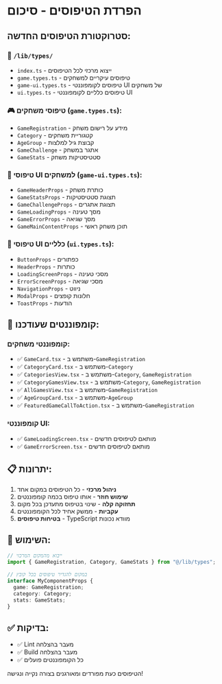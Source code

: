 # הפרדת הטיפוסים - סיכום

## סטרוקטורת הטיפוסים החדשה:

### 📁 `/lib/types/`
- `index.ts` - ייצוא מרכזי לכל הטיפוסים
- `game.types.ts` - טיפוסים עיקריים למשחקים
- `game-ui.types.ts` - טיפוסים לקומפוננטי UI של משחקים  
- `ui.types.ts` - טיפוסים כלליים לקומפוננטי UI

### 🎮 טיפוסי משחקים (`game.types.ts`):
- `GameRegistration` - מידע על רישום משחק
- `Category` - קטגוריית משחקים
- `AgeGroup` - קבוצת גיל למלצות
- `GameChallenge` - אתגר במשחק
- `GameStats` - סטטיסטיקות משחק

### 🎨 טיפוסי UI למשחקים (`game-ui.types.ts`):
- `GameHeaderProps` - כותרת משחק
- `GameStatsProps` - תצוגת סטטיסטיקות
- `GameChallengeProps` - תצוגת אתגרים
- `GameLoadingProps` - מסך טעינה
- `GameErrorProps` - מסך שגיאה
- `GameMainContentProps` - תוכן משחק ראשי

### 🔧 טיפוסי UI כלליים (`ui.types.ts`):
- `ButtonProps` - כפתורים
- `HeaderProps` - כותרות
- `LoadingScreenProps` - מסכי טעינה
- `ErrorScreenProps` - מסכי שגיאה
- `NavigationProps` - ניווט
- `ModalProps` - חלונות קופצים
- `ToastProps` - הודעות

## 🔄 קומפוננטים שעודכנו:

### קומפוננטי משחקים:
- ✅ `GameCard.tsx` - משתמש ב-`GameRegistration`
- ✅ `CategoryCard.tsx` - משתמש ב-`Category`
- ✅ `CategoriesView.tsx` - משתמש ב-`Category`, `GameRegistration`
- ✅ `CategoryGamesView.tsx` - משתמש ב-`Category`, `GameRegistration`
- ✅ `AllGamesView.tsx` - משתמש ב-`GameRegistration`
- ✅ `AgeGroupCard.tsx` - משתמש ב-`AgeGroup`
- ✅ `FeaturedGameCallToAction.tsx` - משתמש ב-`GameRegistration`

### קומפוננטי UI:
- ✅ `GameLoadingScreen.tsx` - מותאם לטיפוסים חדשים
- ✅ `GameErrorScreen.tsx` - מותאם לטיפוסים חדשים

## 📋 יתרונות:

1. **ניהול מרכזי** - כל הטיפוסים במקום אחד
2. **שימוש חוזר** - אותו טיפוס בכמה קומפוננטים
3. **תחזוקה קלה** - שינוי בטיפוס מתעדכן בכל מקום
4. **עקביות** - ממשק אחיד לכל הקומפוננטים
5. **בטיחות טיפוסים** - TypeScript מוודא נכונות

## 🚀 השימוש:

```typescript
// ייבוא מהמקום המרכזי
import { GameRegistration, Category, GameStats } from "@/lib/types";

// במקום להגדיר טיפוסים בכל קובץ
interface MyComponentProps {
  game: GameRegistration;
  category: Category;
  stats: GameStats;
}
```

## ✅ בדיקות:
- ✅ Lint מעבר בהצלחה
- ✅ Build מעבר בהצלחה  
- ✅ כל הקומפוננטים פועלים

הטיפוסים כעת מפורדים ומאורגנים בצורה נקייה ונגישה!
